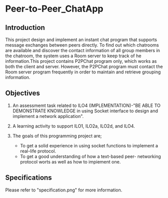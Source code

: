 # Peer-to-Peer_ChatApp
## Introduction
This project design and implement an instant chat program that supports message exchanges between peers directly. To find out which chatrooms are available and discover the contact information of all group members in the chatroom, the system uses a Room server to keep track of he information.This project contains P2PChat program only, which works as both the client and server. However, the P2PChat program must contact the Room server program frequently in order to maintain and retrieve grouping information.

## Objectives

1. An assessmemt task related to ILO4 (IMPLEMENTATION)-"BE ABLE TO DEMONSTRATE KNOWLEDGE in
  using Socket interface to design and implement a network application".
2. A learning activity to support ILO1, ILO2a, ILO2d, and ILO4.
3. The goals of this programming project are;
    
    -  To get a solid experience in using socket functions to implement a real-life protocol.
    -  To get a good understanding of how a text-based peer- networking protocol worts as well
     as how to impiement one.

## Specifications

Please refer to "specification.png" for more information.
